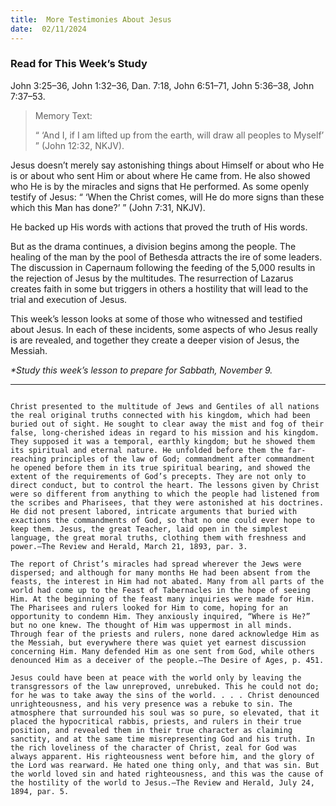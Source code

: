 ```yaml
---
title:  More Testimonies About Jesus
date:  02/11/2024
---
```


### Read for This Week’s Study
John 3:25–36, John 1:32–36, Dan. 7:18, John 6:51–71, John 5:36–38, John 7:37–53.

> <p>Memory Text:</p>
> “ ‘And I, if I am lifted up from the earth, will draw all peoples to Myself’ ” (John 12:32, NKJV).

Jesus doesn’t merely say astonishing things about Himself or about who He is or about who sent Him or about where He came from. He also showed who He is by the miracles and signs that He performed. As some openly testify of Jesus: “ ‘When the Christ comes, will He do more signs than these which this Man has done?’ ” (John 7:31, NKJV).

He backed up His words with actions that proved the truth of His words.

But as the drama continues, a division begins among the people. The healing of the man by the pool of Bethesda attracts the ire of some leaders. The discussion in Capernaum following the feeding of the 5,000 results in the rejection of Jesus by the multitudes. The resurrection of Lazarus creates faith in some but triggers in others a hostility that will lead to the trial and execution of Jesus.

This week’s lesson looks at some of those who witnessed and testified about Jesus. In each of these incidents, some aspects of who Jesus really is are revealed, and together they create a deeper vision of Jesus, the Messiah.

_*Study this week’s lesson to prepare for Sabbath, November 9._

---

```=Additional Reading: Selected Quotes from Ellen G. White

Christ presented to the multitude of Jews and Gentiles of all nations the real original truths connected with his kingdom, which had been buried out of sight. He sought to clear away the mist and fog of their false, long-cherished ideas in regard to his mission and his kingdom. They supposed it was a temporal, earthly kingdom; but he showed them its spiritual and eternal nature. He unfolded before them the far-reaching principles of the law of God; commandment after commandment he opened before them in its true spiritual bearing, and showed the extent of the requirements of God’s precepts. They are not only to direct conduct, but to control the heart. The lessons given by Christ were so different from anything to which the people had listened from the scribes and Pharisees, that they were astonished at his doctrines. He did not present labored, intricate arguments that buried with exactions the commandments of God, so that no one could ever hope to keep them. Jesus, the great Teacher, laid open in the simplest language, the great moral truths, clothing them with freshness and power.—The Review and Herald, March 21, 1893, par. 3.

The report of Christ’s miracles had spread wherever the Jews were dispersed; and although for many months He had been absent from the feasts, the interest in Him had not abated. Many from all parts of the world had come up to the Feast of Tabernacles in the hope of seeing Him. At the beginning of the feast many inquiries were made for Him. The Pharisees and rulers looked for Him to come, hoping for an opportunity to condemn Him. They anxiously inquired, “Where is He?” but no one knew. The thought of Him was uppermost in all minds. Through fear of the priests and rulers, none dared acknowledge Him as the Messiah, but everywhere there was quiet yet earnest discussion concerning Him. Many defended Him as one sent from God, while others denounced Him as a deceiver of the people.—The Desire of Ages, p. 451.

Jesus could have been at peace with the world only by leaving the transgressors of the law unreproved, unrebuked. This he could not do; for he was to take away the sins of the world. . . . Christ denounced unrighteousness, and his very presence was a rebuke to sin. The atmosphere that surrounded his soul was so pure, so ­elevated, that it placed the hypocritical rabbis, priests, and rulers in their true position, and revealed them in their true character as claiming sanctity, and at the same time misrepresenting God and his truth. In the rich loveliness of the character of Christ, zeal for God was always apparent. His righteousness went before him, and the glory of the Lord was rearward. He hated one thing only, and that was sin. But the world loved sin and hated righteousness, and this was the cause of the hostility of the world to Jesus.—The Review and Herald, July 24, 1894, par. 5.
```